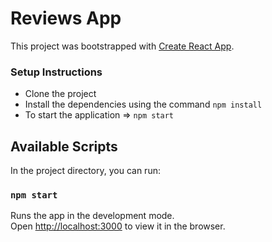 # Reviews App

This project was bootstrapped with [Create React App](https://github.com/facebook/create-react-app).

### Setup Instructions
* Clone the project
* Install the dependencies using the command `npm install`
* To start the application => `npm start`

## Available Scripts

In the project directory, you can run:

### `npm start`

Runs the app in the development mode.\
Open [http://localhost:3000](http://localhost:3000) to view it in the browser.



